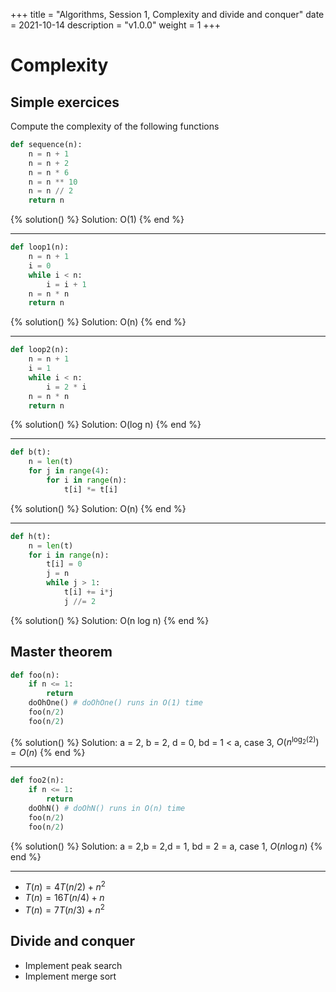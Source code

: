 +++
title = "Algorithms, Session 1, Complexity and divide and conquer"
date = 2021-10-14
description = "v1.0.0"
weight = 1
+++

# Complexity

## **Simple exercices**

Compute the complexity of the following functions

```python
def sequence(n):
    n = n + 1
    n = n + 2
    n = n * 6
    n = n ** 10
    n = n // 2
    return n
```

{% solution() %}
Solution:
O(1)
{% end %}

---

```python
def loop1(n):
    n = n + 1
    i = 0
    while i < n:
        i = i + 1
    n = n * n
    return n
```

{% solution() %}
Solution:
O(n)
{% end %}

---

```python
def loop2(n):
    n = n + 1
    i = 1
    while i < n:
        i = 2 * i
    n = n * n
    return n
```

{% solution() %}
Solution:
O(log n)
{% end %}

---

```python
def b(t):
    n = len(t)
    for j in range(4):
        for i in range(n):
            t[i] *= t[i]
```

{% solution() %}
Solution:
O(n)
{% end %}

---

```python
def h(t):
    n = len(t)
    for i in range(n):
        t[i] = 0
        j = n
        while j > 1:
            t[i] += i*j
            j //= 2
```

{% solution() %}
Solution:
O(n log n)
{% end %}

## **Master theorem**

```python
def foo(n):
    if n <= 1:
        return
    doOhOne() # doOhOne() runs in O(1) time
    foo(n/2)
    foo(n/2)
```

{% solution() %}
Solution:
a = 2, b = 2, d = 0, bd = 1 < a, case 3, $O(n^{\log_2 (2)}) = O(n)$
{% end %}

---

```python
def foo2(n):
    if n <= 1:
        return
    doOhN() # doOhN() runs in O(n) time
    foo(n/2)
    foo(n/2)
```

{% solution() %}
Solution:
a = 2,b = 2,d = 1, bd = 2 = a, case 1, $O(n \log n)$
{% end %}

---

- $T(n) = 4T(n/2) + n^2$
- $T(n) = 16T(n/4) + n$
- $T(n) = 7T(n/3) + n^2$

## Divide and conquer

- Implement peak search
- Implement merge sort
